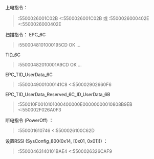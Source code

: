 
上电指令：
>:5500026001C02B
<:5500026001C02B
	或
>:5500026000402E
<:5500026000402E

扫描指令：
EPC_6C
>:5500048101000195CD
OK ...

TID_6C
>:55000482010001A9CD
OK ...

EPC_TID_UserData_6C
>:5500049001000141C8
<:550002902660F6

EPC_TID_UserData_Reserved_6C_ID_UserData_6B
>:550010F0010101000400000E00000000010808B9EB
<:550002F026A0F3

断电指令 (PowerOff) ：
>:550001610746
<:5500026100C62D

设置RSSI (SysConfig_800(0x14, [0x01, 0x01])) ：
>:55000463140101BAE4
<:5500026326CAF9
